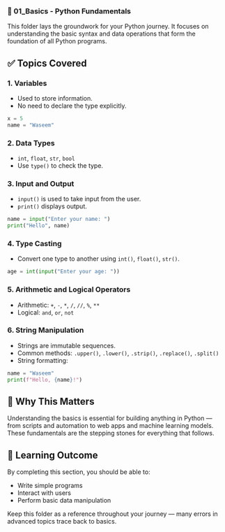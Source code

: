 ### 📘 01_Basics - Python Fundamentals

This folder lays the groundwork for your Python journey. It focuses on understanding the basic syntax and data operations that form the foundation of all Python programs.

## ✅ Topics Covered

### 1. Variables
- Used to store information.
- No need to declare the type explicitly.
```python
x = 5
name = "Waseem"
```

### 2. Data Types

* `int`, `float`, `str`, `bool`
* Use `type()` to check the type.

### 3. Input and Output

* `input()` is used to take input from the user.
* `print()` displays output.

```python
name = input("Enter your name: ")
print("Hello", name)
```

### 4. Type Casting

* Convert one type to another using `int()`, `float()`, `str()`.

```python
age = int(input("Enter your age: "))
```

### 5. Arithmetic and Logical Operators

* Arithmetic: `+`, `-`, `*`, `/`, `//`, `%`, `**`
* Logical: `and`, `or`, `not`

### 6. String Manipulation

* Strings are immutable sequences.
* Common methods: `.upper()`, `.lower()`, `.strip()`, `.replace()`, `.split()`
* String formatting:

```python
name = "Waseem"
print(f"Hello, {name}!")
```

## 🧠 Why This Matters

Understanding the basics is essential for building anything in Python — from scripts and automation to web apps and machine learning models. These fundamentals are the stepping stones for everything that follows.

## 🚀 Learning Outcome

By completing this section, you should be able to:

* Write simple programs
* Interact with users
* Perform basic data manipulation

Keep this folder as a reference throughout your journey — many errors in advanced topics trace back to basics.
